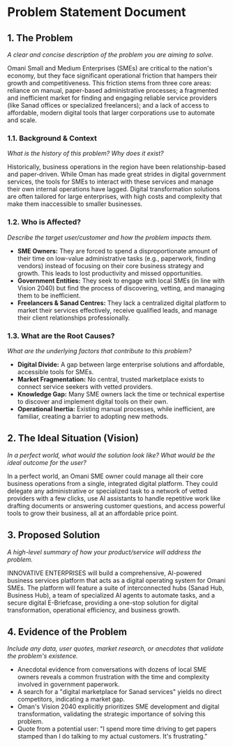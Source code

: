 # Problem Statement Document

## 1. The Problem
*A clear and concise description of the problem you are aiming to solve.*

Omani Small and Medium Enterprises (SMEs) are critical to the nation's economy, but they face significant operational friction that hampers their growth and competitiveness. This friction stems from three core areas: reliance on manual, paper-based administrative processes; a fragmented and inefficient market for finding and engaging reliable service providers (like Sanad offices or specialized freelancers); and a lack of access to affordable, modern digital tools that larger corporations use to automate and scale.

### 1.1. Background & Context
*What is the history of this problem? Why does it exist?*

Historically, business operations in the region have been relationship-based and paper-driven. While Oman has made great strides in digital government services, the tools for SMEs to interact with these services and manage their own internal operations have lagged. Digital transformation solutions are often tailored for large enterprises, with high costs and complexity that make them inaccessible to smaller businesses.

### 1.2. Who is Affected?
*Describe the target user/customer and how the problem impacts them.*

- **SME Owners:** They are forced to spend a disproportionate amount of their time on low-value administrative tasks (e.g., paperwork, finding vendors) instead of focusing on their core business strategy and growth. This leads to lost productivity and missed opportunities.
- **Government Entities:** They seek to engage with local SMEs (in line with Vision 2040) but find the process of discovering, vetting, and managing them to be inefficient.
- **Freelancers & Sanad Centres:** They lack a centralized digital platform to market their services effectively, receive qualified leads, and manage their client relationships professionally.

### 1.3. What are the Root Causes?
*What are the underlying factors that contribute to this problem?*

- **Digital Divide:** A gap between large enterprise solutions and affordable, accessible tools for SMEs.
- **Market Fragmentation:** No central, trusted marketplace exists to connect service seekers with vetted providers.
- **Knowledge Gap:** Many SME owners lack the time or technical expertise to discover and implement digital tools on their own.
- **Operational Inertia:** Existing manual processes, while inefficient, are familiar, creating a barrier to adopting new methods.

## 2. The Ideal Situation (Vision)
*In a perfect world, what would the solution look like? What would be the ideal outcome for the user?*

In a perfect world, an Omani SME owner could manage all their core business operations from a single, integrated digital platform. They could delegate any administrative or specialized task to a network of vetted providers with a few clicks, use AI assistants to handle repetitive work like drafting documents or answering customer questions, and access powerful tools to grow their business, all at an affordable price point.

## 3. Proposed Solution
*A high-level summary of how your product/service will address the problem.*

INNOVATIVE ENTERPRISES will build a comprehensive, AI-powered business services platform that acts as a digital operating system for Omani SMEs. The platform will feature a suite of interconnected hubs (Sanad Hub, Business Hub), a team of specialized AI agents to automate tasks, and a secure digital E-Briefcase, providing a one-stop solution for digital transformation, operational efficiency, and business growth.

## 4. Evidence of the Problem
*Include any data, user quotes, market research, or anecdotes that validate the problem's existence.*

- Anecdotal evidence from conversations with dozens of local SME owners reveals a common frustration with the time and complexity involved in government paperwork.
- A search for a "digital marketplace for Sanad services" yields no direct competitors, indicating a market gap.
- Oman's Vision 2040 explicitly prioritizes SME development and digital transformation, validating the strategic importance of solving this problem.
- Quote from a potential user: "I spend more time driving to get papers stamped than I do talking to my actual customers. It's frustrating."

    